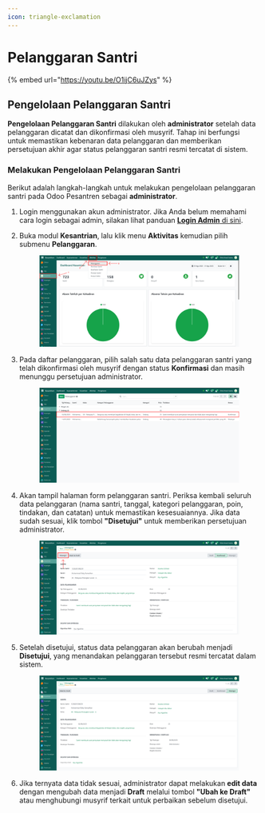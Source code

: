 ```yaml
---
icon: triangle-exclamation
---
```


# Pelanggaran Santri

{% embed url="https://youtu.be/O1ijC6uJZys" %}

## Pengelolaan Pelanggaran Santri

**Pengelolaan Pelanggaran Santri** dilakukan oleh **administrator** setelah data pelanggaran dicatat dan dikonfirmasi oleh musyrif. Tahap ini berfungsi untuk memastikan kebenaran data pelanggaran dan memberikan persetujuan akhir agar status pelanggaran santri resmi tercatat di sistem.

### Melakukan Pengelolaan Pelanggaran Santri

Berikut adalah langkah-langkah untuk melakukan pengelolaan pelanggaran santri pada Odoo Pesantren sebagai **administrator**.

1. Login menggunakan akun administrator. Jika Anda belum memahami cara login sebagai admin, silakan lihat panduan [**Login Admin** di sini](../../../panduan-login/login-admin.md).
2.  Buka modul **Kesantrian**, lalu klik menu **Aktivitas** kemudian pilih submenu **Pelanggaran**.

    <figure><img src="../../../.gitbook/assets/images-547.png" alt=""><figcaption></figcaption></figure>


3.  Pada daftar pelanggaran, pilih salah satu data pelanggaran santri yang telah dikonfirmasi oleh musyrif dengan status **Konfirmasi** dan masih menunggu persetujuan administrator.

    <figure><img src="../../../.gitbook/assets/images-548.png" alt=""><figcaption></figcaption></figure>


4.  Akan tampil halaman form pelanggaran santri. Periksa kembali seluruh data pelanggaran (nama santri, tanggal, kategori pelanggaran, poin, tindakan, dan catatan) untuk memastikan kesesuaiannya. Jika data sudah sesuai, klik tombol **"Disetujui"** untuk memberikan persetujuan administrator.

    <figure><img src="../../../.gitbook/assets/images-549.png" alt=""><figcaption></figcaption></figure>


5.  Setelah disetujui, status data pelanggaran akan berubah menjadi **Disetujui**, yang menandakan pelanggaran tersebut resmi tercatat dalam sistem.

    <figure><img src="../../../.gitbook/assets/images-550.png" alt=""><figcaption></figcaption></figure>


6. Jika ternyata data tidak sesuai, administrator dapat melakukan **edit data** dengan mengubah data menjadi **Draft** melalui tombol **"Ubah ke Draft"** atau menghubungi musyrif terkait untuk perbaikan sebelum disetujui.

